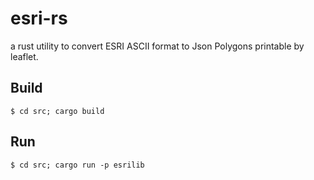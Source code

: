 # esri-rs
a rust utility to convert ESRI ASCII format to Json Polygons printable by leaflet.

## Build
```commandline
$ cd src; cargo build
```

## Run
```commandline
$ cd src; cargo run -p esrilib
```